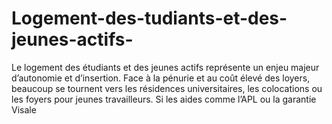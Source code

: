 # Logement-des-tudiants-et-des-jeunes-actifs-
Le logement des étudiants et des jeunes actifs représente un enjeu majeur d’autonomie et d’insertion. Face à la pénurie et au coût élevé des loyers, beaucoup se tournent vers les résidences universitaires, les colocations ou les foyers pour jeunes travailleurs. Si les aides comme l’APL ou la garantie Visale 
